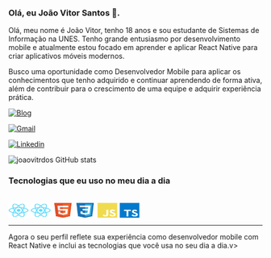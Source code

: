 
### Olá, eu João Vitor Santos 👋.

Olá, meu nome é João Vitor, tenho 18 anos e sou estudante de Sistemas de Informação na UNES. Tenho grande entusiasmo por desenvolvimento mobile e atualmente estou focado em aprender e aplicar React Native para criar aplicativos móveis modernos.

Busco uma oportunidade como Desenvolvedor Mobile para aplicar os conhecimentos que tenho adquirido e continuar aprendendo de forma ativa, além de contribuir para o crescimento de uma equipe e adquirir experiência prática.

[![Blog](https://img.shields.io/badge/dev.to-0A0A0A?style=for-the-badge&logo=devdotto&logoColor=white)](https://portifoliojvs.netlify.app/)

[![Gmail](https://img.shields.io/badge/Gmail-D14836?style=for-the-badge&logo=gmail&logoColor=white)](https://mail.google.com/mail/u/0/#inbox?compose=new)

[![Linkedin](https://img.shields.io/badge/LinkedIn-0077B5?style=for-the-badge&logo=linkedin&logoColor=white)](https://www.linkedin.com/in/jo%C3%A3ovitor-oliveira/)

![joaovitrdos GitHub stats](https://github-readme-stats.vercel.app/api?username=joaovitrdos&show_icons=true&theme=dracula)

### Tecnologias que eu uso no meu dia a dia

<div style="display: inline_block"><br>
  <img align="center" alt="React" height="30" width="40" src="https://raw.githubusercontent.com/devicons/devicon/master/icons/react/react-original.svg">
  <img align="center" alt="React Native" height="30" width="40" src="https://raw.githubusercontent.com/devicons/devicon/master/icons/react/react-original.svg">
  <img align="center" alt="HTML" height="30" width="40" src="https://raw.githubusercontent.com/devicons/devicon/master/icons/html5/html5-original.svg">
  <img align="center" alt="CSS" height="30" width="40" src="https://raw.githubusercontent.com/devicons/devicon/master/icons/css3/css3-original.svg">
  <img align="center" alt="JavaScript" height="30" width="40" src="https://raw.githubusercontent.com/devicons/devicon/master/icons/javascript/javascript-plain.svg">
  <img align="center" alt="TypeScript" height="30" width="40" src="https://raw.githubusercontent.com/devicons/devicon/master/icons/typescript/typescript-plain.svg">
</div>

---

Agora o seu perfil reflete sua experiência como desenvolvedor mobile com React Native e inclui as tecnologias que você usa no seu dia a dia.v>
